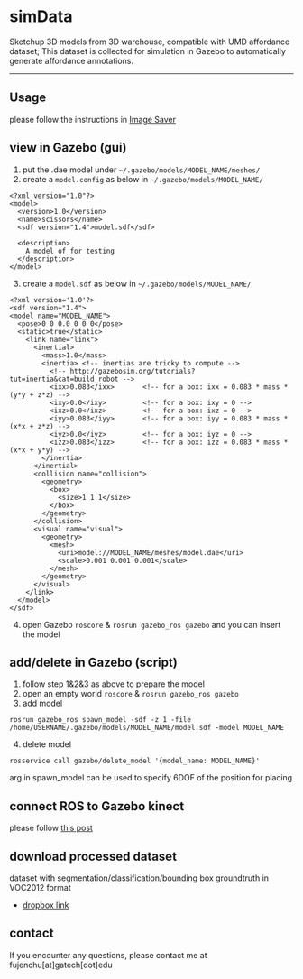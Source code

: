 # simData
Sketchup 3D models from 3D warehouse, compatible with UMD affordance dataset; This dataset is collected for simulation in Gazebo to automatically generate affordance annotations. 

------------------------------------
## Usage
please follow the instructions in [Image Saver](https://github.com/ivalab/simData_imgSaver)

## view in Gazebo (gui)

1. put the .dae model under `~/.gazebo/models/MODEL_NAME/meshes/`
2. create a `model.config` as below in `~/.gazebo/models/MODEL_NAME/`
```
<?xml version="1.0"?>
<model>
  <version>1.0</version>
  <name>scissors</name>
  <sdf version="1.4">model.sdf</sdf>

  <description>
    A model of for testing
  </description>
</model>
```
3. create a `model.sdf` as below in `~/.gazebo/models/MODEL_NAME/`
```
<?xml version='1.0'?>
<sdf version="1.4">
<model name="MODEL_NAME">
  <pose>0 0 0.0 0 0 0</pose>
  <static>true</static>
    <link name="link">
      <inertial>
        <mass>1.0</mass>
        <inertia> <!-- inertias are tricky to compute -->
          <!-- http://gazebosim.org/tutorials?tut=inertia&cat=build_robot -->
          <ixx>0.083</ixx>       <!-- for a box: ixx = 0.083 * mass * (y*y + z*z) -->
          <ixy>0.0</ixy>         <!-- for a box: ixy = 0 -->
          <ixz>0.0</ixz>         <!-- for a box: ixz = 0 -->
          <iyy>0.083</iyy>       <!-- for a box: iyy = 0.083 * mass * (x*x + z*z) -->
          <iyz>0.0</iyz>         <!-- for a box: iyz = 0 -->
          <izz>0.083</izz>       <!-- for a box: izz = 0.083 * mass * (x*x + y*y) -->
        </inertia>
      </inertial>
      <collision name="collision">
        <geometry>
          <box>
            <size>1 1 1</size>
          </box>
        </geometry>
      </collision>
      <visual name="visual">
        <geometry>
          <mesh>
            <uri>model://MODEL_NAME/meshes/model.dae</uri>
            <scale>0.001 0.001 0.001</scale>
          </mesh>
        </geometry>
      </visual>
    </link>
  </model>
</sdf>
```
4. open Gazebo `roscore` & `rosrun gazebo_ros gazebo` and you can insert the model

## add/delete in Gazebo (script)

1. follow step 1&2&3 as above to prepare the model
2. open an empty world `roscore` & `rosrun gazebo_ros gazebo`
3. add model
```
rosrun gazebo_ros spawn_model -sdf -z 1 -file /home/USERNAME/.gazebo/models/MODEL_NAME/model.sdf -model MODEL_NAME
```
4. delete model
```
rosservice call gazebo/delete_model '{model_name: MODEL_NAME}'
```

arg in spawn_model can be used to specify 6DOF of the position for placing

## connect ROS to Gazebo kinect
please follow [this post](http://gazebosim.org/tutorials?tut=ros_depth_camera&cat=connect_ros#UseaGazeboDepthCamerawithROS)

## download processed dataset 
dataset with segmentation/classification/bounding box groundtruth in VOC2012 format 
- [dropbox link](https://www.dropbox.com/s/9a3qoggh96qolj2/SimData_Gazebo.tar.gz?dl=0)

## contact
If you encounter any questions, please contact me at fujenchu[at]gatech[dot]edu

